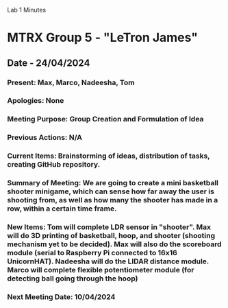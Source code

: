 Lab 1 Minutes

# MTRX Group 5 - "LeTron James"
##  Date - 24/04/2024
### Present: Max, Marco, Nadeesha, Tom
### Apologies: None

### Meeting Purpose: Group Creation and Formulation of Idea

### Previous Actions: N/A

### Current Items: Brainstorming of ideas, distribution of tasks, creating GitHub repository.

### Summary of Meeting: We are going to create a mini basketball shooter minigame, which can sense how far away the user is shooting from, as well as how many the shooter has made in a row, within a certain time frame.

### New Items:  Tom will complete LDR sensor in "shooter". Max will do 3D printing of basketball, hoop, and shooter (shooting mechanism yet to be decided). Max will also do the scoreboard module (serial to Raspberry Pi connected to 16x16 UnicornHAT). Nadeesha will do the LIDAR distance module. Marco will complete flexible potentiometer module (for detecting ball going through the hoop)

### Next Meeting Date: 10/04/2024
